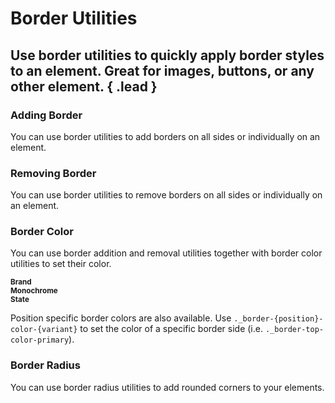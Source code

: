 # Border Utilities
## Use border utilities to quickly apply border styles to an element. Great for images, buttons, or any other element. { .lead }

### Adding Border
You can use border utilities to add borders on all sides or individually on an element.

<i-code-preview title="Border Addition Utilities">

<div class="border-square _border"></div>
<div class="border-square _border-top"></div>
<div class="border-square _border-right"></div>
<div class="border-square _border-bottom"></div>
<div class="border-square _border-left"></div>

<template slot="html">

~~~html
<div class="_border"></div>
<div class="_border-top"></div>
<div class="_border-right"></div>
<div class="_border-bottom"></div>
<div class="_border-left"></div>
~~~

</template>
</i-code-preview>

### Removing Border
You can use border utilities to remove borders on all sides or individually on an element.

<i-code-preview title="Border Removal Utilities">

<div class="border-square _border _border-0"></div>
<div class="border-square _border _border-top-0"></div>
<div class="border-square _border _border-right-0"></div>
<div class="border-square _border _border-bottom-0"></div>
<div class="border-square _border _border-left-0"></div>

<template slot="html">

~~~html
<div class="_border-0"></div>
<div class="_border-top-0"></div>
<div class="_border-right-0"></div>
<div class="_border-bottom-0"></div>
<div class="_border-left-0"></div>
~~~

</template>
</i-code-preview>


### Border Color
You can use border addition and removal utilities together with border color utilities to set their color.

<i-code-preview title="Border Removal Utilities">

<div><strong><small>Brand</small></strong></div>
<div class="border-square _border _border-color-primary"></div>
<div class="border-square _border _border-color-secondary"></div>
<div class="border-square _border _border-color-light"></div>
<div class="border-square _border _border-color-dark"></div>
<div><strong><small>Monochrome</small></strong></div>
<div class="border-square _border _border-color-white"></div>
<div class="border-square _border _border-color-gray-10"></div>
<div class="border-square _border _border-color-gray-20"></div>
<div class="border-square _border _border-color-gray-30"></div>
<div class="border-square _border _border-color-gray-40"></div>
<div class="border-square _border _border-color-gray-50"></div>
<div class="border-square _border _border-color-gray-60"></div>
<div class="border-square _border _border-color-gray-70"></div>
<div class="border-square _border _border-color-gray-80"></div>
<div class="border-square _border _border-color-gray-90"></div>
<div class="border-square _border _border-color-black"></div>
<div><strong><small>State</small></strong></div>
<div class="border-square _border _border-color-info"></div>
<div class="border-square _border _border-color-success"></div>
<div class="border-square _border _border-color-warning"></div>
<div class="border-square _border _border-color-danger"></div>

<template slot="html">

~~~html
<div class="_border-color-primary"></div>
<div class="_border-color-secondary"></div>
<div class="_border-color-light"></div>
<div class="_border-color-dark"></div>
~~~
~~~html
<div class="_border-color-white"></div>
<div class="_border-color-gray-10"></div>
<div class="_border-color-gray-20"></div>
<div class="_border-color-gray-30"></div>
<div class="_border-color-gray-40"></div>
<div class="_border-color-gray-50"></div>
<div class="_border-color-gray-60"></div>
<div class="_border-color-gray-70"></div>
<div class="_border-color-gray-80"></div>
<div class="_border-color-gray-90"></div>
<div class="_border-color-black"></div>
~~~
~~~html
<div class="_border-color-info"></div>
<div class="_border-color-success"></div>
<div class="_border-color-warning"></div>
<div class="_border-color-danger"></div>
~~~

</template>
</i-code-preview>

Position specific border colors are also available. Use `._border-{position}-color-{variant}` to set the color of a specific border side (i.e. `._border-top-color-primary`). 


### Border Radius
You can use border radius utilities to add rounded corners to your elements.

<i-code-preview title="Border Radius Utilities">

<div class="border-square _border _rounded"></div>
<div class="border-square _border _rounded-top"></div>
<div class="border-square _border _rounded-right"></div>
<div class="border-square _border _rounded-bottom"></div>
<div class="border-square _border _rounded-left"></div>
<div class="border-square _border _rounded-top-left"></div>
<div class="border-square _border _rounded-top-right"></div>
<div class="border-square _border _rounded-bottom-right"></div>
<div class="border-square _border _rounded-bottom-left"></div>
<div class="border-square _border _rounded-circle"></div>
<div class="border-square _border _rounded-0"></div>

<template slot="html">

~~~html
<div class="_rounded"></div>
<div class="_rounded-top"></div>
<div class="_rounded-right"></div>
<div class="_rounded-bottom"></div>
<div class="_rounded-left"></div>
<div class="_rounded-top-left"></div>
<div class="_rounded-top-right"></div>
<div class="_rounded-bottom-right"></div>
<div class="_rounded-bottom-left"></div>
<div class="_rounded-circle"></div>
<div class="_rounded-0"></div>
~~~

</template>
</i-code-preview>

